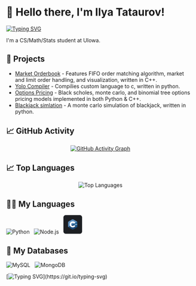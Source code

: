 # 👋 Hello there, I'm Ilya Tataurov!

[![Typing SVG](https://readme-typing-svg.demolab.com?font=Fira+Code&duration=2000&pause=1500&random=false&width=435&lines=Programming++<3;Quantitative+Finance+<3)](https://git.io/typing-svg)

I'm a CS/Math/Stats student at UIowa. 

## 🔭 Projects

- [Market Orderbook](https://github.com/engineswap/cpp-orderbook) - Features FIFO order matching algorithm, market and limit order handling, and visualization, written in C++.
- [Yolo Compiler](https://github.com/engineswap/yolo_compiler.git) - Compilies custom language to c, written in python.
- [Options Pricing](https://github.com/engineswap/options-pricing) - Black scholes, monte carlo, and binomial tree options pricing models implemented in both Python & C++.
- [Blackjack simlation](https://github.com/engineswap/blackjack-simulation) - A monte carlo simulation of blackjack, written in python.
 
## 📈 GitHub Activity  

<!-- GitHub Activity Graph -->
<p align="center">
  <a href="https://github.com/ashutosh00710/github-readme-activity-graph">
    <img src="https://github-readme-activity-graph.vercel.app/graph?username=engineswap&hide=issues&bg_color=151515" alt="GitHub Activity Graph">
  </a>
</p>

## 📈 Top Languages

<!-- GitHub Streak Stats -->
<p align="center">
  <img src="https://github-readme-stats.vercel.app/api/top-langs/?username=engineswap&theme=tokyonight&show_icons=true&hide_border=false&layout=compact" alt="Top Languages" style="width: 45%;">
</p>

## 👨‍💻 My Languages
![Python](https://ezicons.cftutorial.workers.dev/icons/?icons=skills-dark-python) &nbsp; ![Node.js](https://ezicons.cftutorial.workers.dev/icons/?icons=skills-dark-nodejs) &nbsp; <img src="https://raw.githubusercontent.com/asyncasad/ezicons/main/public/icons/skills/dark/c%2B%2B.svg" width="50" height="50">


## 🥞 My Databases 
![MySQL](https://ezicons.cftutorial.workers.dev/icons/?icons=skills-dark-mysql) &nbsp; ![MongoDB](https://ezicons.cftutorial.workers.dev/icons/?icons=skills-dark-mongodb) &nbsp; 


[![Typing SVG](https://readme-typing-svg.demolab.com/?lines=Thanks+for+stopping+by!)](https://git.io/typing-svg)
